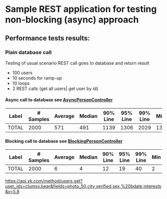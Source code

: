 # Sample REST application for testing non-blocking (async) approach

## Performance tests results:

### Plain database call
Testing of usual scenario REST call goes to database and return result

+ 100 users
+ 10 seconds for ramp-up
+ 10 loops
+ 2 REST calls (get all users| get user by id)

#### Async call to database see [AsyncPersonController](https://github.com/ppolushkin/sample-rest/blob/master/src/main/java/hello/AsyncPersonController.java)

|Label|# Samples|Average|Median|90% Line|95% Line|99% Line|Min|Max|Error %|Throughput|KB/sec|
|---|---|---|---|---|---|---|---|---|---|---|---|
|TOTAL|2000|571|491|1139|1306|2029|13|2902|0.00%|100.8|23.9|

#### Blocking call to database see [BlockingPersonController](https://github.com/ppolushkin/sample-rest/blob/master/src/main/java/hello/BlockingPersonController.java)

|Label|# Samples|Average|Median|90% Line|95% Line|99% Line|Min|Max|Error %|Throughput|KB/sec|
|---|---|---|---|---|---|---|---|---|---|---|---|
|TOTAL|2000|6|4|12|19|40|2|134|0.00%|193.8|45.9|


https://api.vk.com/method/users.get?user_ids=clumsy.bear&fields=photo_50,city,verified,sex,%20bdate,interests&v=5.8

